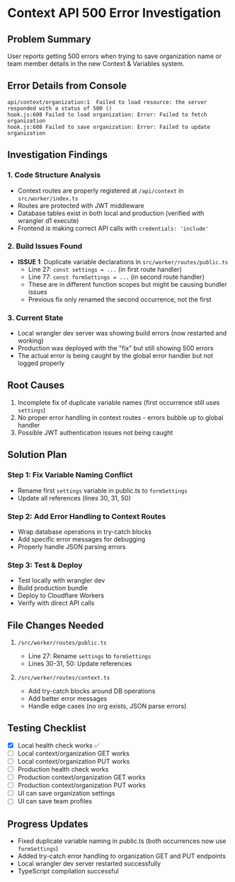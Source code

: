 # Context API 500 Error Investigation

## Problem Summary
User reports getting 500 errors when trying to save organization name or team member details in the new Context & Variables system.

## Error Details from Console
```
api/context/organization:1  Failed to load resource: the server responded with a status of 500 ()
hook.js:608 Failed to load organization: Error: Failed to fetch organization
hook.js:608 Failed to save organization: Error: Failed to update organization
```

## Investigation Findings

### 1. Code Structure Analysis
- Context routes are properly registered at `/api/context` in `src/worker/index.ts`
- Routes are protected with JWT middleware
- Database tables exist in both local and production (verified with wrangler d1 execute)
- Frontend is making correct API calls with `credentials: 'include'`

### 2. Build Issues Found
- **ISSUE 1**: Duplicate variable declarations in `src/worker/routes/public.ts`
  - Line 27: `const settings = ...` (in first route handler)
  - Line 77: `const formSettings = ...` (in second route handler)
  - These are in different function scopes but might be causing bundler issues
  - Previous fix only renamed the second occurrence, not the first

### 3. Current State
- Local wrangler dev server was showing build errors (now restarted and working)
- Production was deployed with the "fix" but still showing 500 errors
- The actual error is being caught by the global error handler but not logged properly

## Root Causes
1. Incomplete fix of duplicate variable names (first occurrence still uses `settings`)
2. No proper error handling in context routes - errors bubble up to global handler
3. Possible JWT authentication issues not being caught

## Solution Plan

### Step 1: Fix Variable Naming Conflict
- Rename first `settings` variable in public.ts to `formSettings` 
- Update all references (lines 30, 31, 50)

### Step 2: Add Error Handling to Context Routes
- Wrap database operations in try-catch blocks
- Add specific error messages for debugging
- Properly handle JSON parsing errors

### Step 3: Test & Deploy
- Test locally with wrangler dev
- Build production bundle
- Deploy to Cloudflare Workers
- Verify with direct API calls

## File Changes Needed

1. `/src/worker/routes/public.ts`
   - Line 27: Rename `settings` to `formSettings`
   - Lines 30-31, 50: Update references

2. `/src/worker/routes/context.ts`
   - Add try-catch blocks around DB operations
   - Add better error messages
   - Handle edge cases (no org exists, JSON parse errors)

## Testing Checklist
- [x] Local health check works ✅
- [ ] Local context/organization GET works
- [ ] Local context/organization PUT works
- [ ] Production health check works
- [ ] Production context/organization GET works
- [ ] Production context/organization PUT works
- [ ] UI can save organization settings
- [ ] UI can save team profiles

## Progress Updates
- Fixed duplicate variable naming in public.ts (both occurrences now use `formSettings`)
- Added try-catch error handling to organization GET and PUT endpoints
- Local wrangler dev server restarted successfully
- TypeScript compilation successful